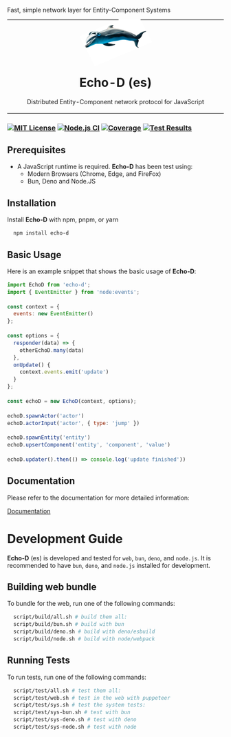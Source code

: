 Fast, simple network layer for Entity-Component Systems

<table align="center" border="0"><tr><td align="center" width="9999">
<img alt="Dolphin" src="https://github.com/rolandpoulter/echo-d/blob/main/docs/public/dolphin/echo-d-dolphin.png?raw=true" width="30%" style="transform: scaleX(-1) scaleY(0.9) rotate(25deg);" />

# Echo-D (es)

Distributed Entity-Component network protocol for JavaScript
</td></tr></table>


### [![MIT License](https://img.shields.io/badge/License-MIT-green.svg)](https://choosealicense.com/licenses/mit/) [![Node.js CI](https://github.com/rolandpoulter/echo-d/actions/workflows/test-node.yml/badge.svg)](https://github.com/rolandpoulter/echo-d/actions/workflows/test-node.yml) [![Coverage](https://codecov.io/gh/rolandpoulter/echo-d/graph/badge.svg?token=TUVVXSW89X)](https://codecov.io/gh/rolandpoulter/echo-d) [![Test Results](https://gist.githubusercontent.com/rolandpoulter/1be7067d8f9c4b75883df8b23f4c38ee/raw/badge.svg)](https://gist.githubusercontent.com/rolandpoulter/1be7067d8f9c4b75883df8b23f4c38ee/raw/badge.svg)

## Prerequisites

* A JavaScript runtime is required. **Echo-D** has been test using:
  * Modern Browsers (Chrome, Edge, and FireFox)
  * Bun, Deno and Node.JS

## Installation

Install **Echo-D** with npm, pnpm, or yarn

```bash
  npm install echo-d 
```

## Basic Usage

Here is an example snippet that shows the basic usage of **Echo-D**:

```js
import EchoD from 'echo-d';
import { EventEmitter } from 'node:events';

const context = {
  events: new EventEmitter()
};

const options = {
  responder(data) => {
    otherEchoD.many(data)
  },
  onUpdate() {
    context.events.emit('update')
  }
};

const echoD = new EchoD(context, options);

echoD.spawnActor('actor')
echoD.actorInput('actor', { type: 'jump' })

echoD.spawnEntity('entity')
echoD.upsertComponent('entity', 'component', 'value')

echoD.updater().then(() => console.log('update finished'))
```

## Documentation

Please refer to the documentation for more detailed information:

[Documentation](https://echo-d.net/guides/quick_start/)

# Development Guide

**Echo-D** (es) is developed and tested for `web`, `bun`, `deno`, and `node.js`.
It is recommended to have `bun`, `deno`, and `node.js` installed for development.

## Building web bundle

To bundle for the web, run one of the following commands:

```bash
  script/build/all.sh # build them all:
  script/build/bun.sh # build with bun
  script/build/deno.sh # build with deno/esbuild
  script/build/node.sh # build with node/webpack
```

## Running Tests

To run tests, run one of the following commands:

```bash
  script/test/all.sh # test them all:
  script/test/web.sh # test in the web with puppeteer
  script/test/sys.sh # test the system tests:
  script/test/sys-bun.sh # test with bun
  script/test/sys-deno.sh # test with deno
  script/test/sys-node.sh # test with node
```
